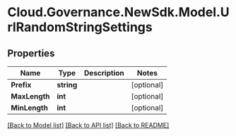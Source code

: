 # Cloud.Governance.NewSdk.Model.UrlRandomStringSettings
## Properties

Name | Type | Description | Notes
------------ | ------------- | ------------- | -------------
**Prefix** | **string** |  | [optional] 
**MaxLength** | **int** |  | [optional] 
**MinLength** | **int** |  | [optional] 

[[Back to Model list]](../README.md#documentation-for-models) [[Back to API list]](../README.md#documentation-for-api-endpoints) [[Back to README]](../README.md)

